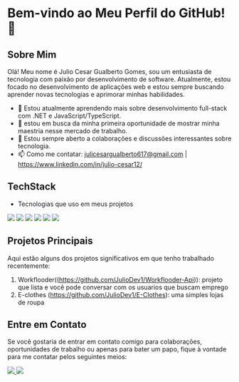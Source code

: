 # Bem-vindo ao Meu Perfil do GitHub! 👋

## Sobre Mim
Olá! Meu nome é Julio Cesar Gualberto Gomes, sou um entusiasta de tecnologia com paixão por desenvolvimento de software. Atualmente, estou focado no desenvolvimento de aplicações web e estou sempre buscando aprender novas tecnologias e aprimorar minhas habilidades.

- 🌱 Estou atualmente aprendendo mais sobre desenvolvimento full-stack com .NET e JavaScript/TypeScript.
- 💼 estou em busca da minha primeira oportunidade de mostrar minha maestria nesse mercado de trabalho.
- 💬 Estou sempre aberto a colaborações e discussões interessantes sobre tecnologia.
- 📫 Como me contatar: julicesargualberto617@gmail.com | https://www.linkedin.com/in/julio-cesar12/

## TechStack 
- Tecnologias que uso em meus projetos
<div>
  <img src="https://img.shields.io/badge/JavaScript-323330?style=for-the-badge&logo=javascript&logoColor=F7DF1E"/>
  <img src="https://img.shields.io/badge/TypeScript-007ACC?style=for-the-badge&logo=typescript&logoColor=white"/>          
  <img src="https://img.shields.io/badge/.NET-512BD4?style=for-the-badge&logo=dotnet&logoColor=white" />
  <img src="https://img.shields.io/badge/React-20232A?style=for-the-badge&logo=react&logoColor=61DAFB" />         
  <img src="https://img.shields.io/badge/nestjs-E0234E?style=for-the-badge&logo=nestjs&logoColor=white" />
  <img src="https://img.shields.io/badge/next%20js-000000?style=for-the-badge&logo=nextdotjs&logoColor=white" />  
</div>

## Projetos Principais
Aqui estão alguns dos projetos significativos em que tenho trabalhado recentemente:

1. Workflooder((https://github.com/JulioDev1/Workflooder-Api)): projeto que lista e você pode conversar com os usuarios que buscam emprego
2. E-clothes (https://github.com/JulioDev1/E-Clothes): uma simples lojas de roupa
## Entre em Contato
Se você gostaria de entrar em contato comigo para colaborações, oportunidades de trabalho ou apenas para bater um papo, fique à vontade para me contatar pelos seguintes meios:

<div>
  <a href="mailto:julicesargualberto617@gmail.com">
    <img src="https://img.shields.io/badge/Gmail-D14836?style=for-the-badge&logo=gmail&logoColor=white"></img>
  </a>
  <a href="https://www.linkedin.com/in/julio-cesar12/">
    <img src="https://img.shields.io/badge/LinkedIn-0077B5?style=for-the-badge&logo=linkedin&logoColor=white"></img>
  </a>
</div>


